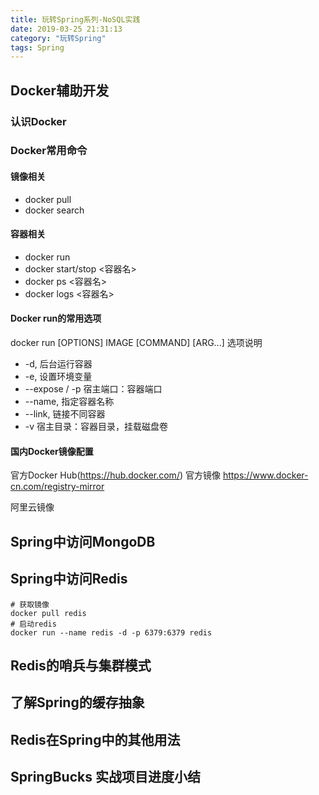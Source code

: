 ```yaml
---
title: 玩转Spring系列-NoSQL实践
date: 2019-03-25 21:31:13
category: "玩转Spring"
tags: Spring
---
```


## Docker辅助开发

### 认识Docker

### Docker常用命令

#### 镜像相关

* docker pull <image>
* docker search <image>


#### 容器相关

* docker run
* docker start/stop <容器名>
* docker ps <容器名>
* docker logs <容器名>

#### Docker run的常用选项
docker run [OPTIONS] IMAGE [COMMAND] [ARG...]
选项说明
* -d, 后台运行容器
* -e, 设置环境变量
* --expose / -p 宿主端口：容器端口
* --name, 指定容器名称
* --link, 链接不同容器
* -v 宿主目录：容器目录，挂载磁盘卷

#### 国内Docker镜像配置

官方Docker Hub(https://hub.docker.com/)
官方镜像
https://www.docker-cn.com/registry-mirror

阿里云镜像


## Spring中访问MongoDB

## Spring中访问Redis

```shell
# 获取镜像
docker pull redis
# 启动redis
docker run --name redis -d -p 6379:6379 redis
```




## Redis的哨兵与集群模式


## 了解Spring的缓存抽象


## Redis在Spring中的其他用法


## SpringBucks 实战项目进度小结


